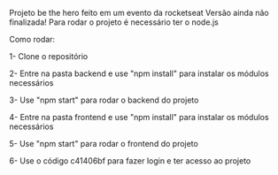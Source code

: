 Projeto be the hero feito em um evento da rocketseat
Versão ainda não finalizada!
Para rodar o projeto é necessário ter o node.js

Como rodar:

1- Clone o repositório

2- Entre na pasta backend e use "npm install" para instalar os módulos necessários

3- Use "npm start" para rodar o backend do projeto

4- Entre na pasta frontend e use "npm install" para instalar os módulos necessários

5- Use "npm start" para rodar o frontend do projeto

6- Use o código c41406bf para fazer login e ter acesso ao projeto